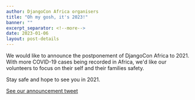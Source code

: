 ```yaml
---
author: DjangoCon Africa organisers
title: "Oh my gosh, it's 2023!"
banner: ""
excerpt_separator: <!--more-->
date: 2023-01-06
layout: post-details
---
```



We would like to announce the postponement of DjangoCon Africa to 2021. With more COVID-19 cases being recorded in Africa, we'd like our volunteers to focus on their self and their families safety.
<!--more-->
Stay safe and hope to see you in 2021.

[See our announcement tweet](https://twitter.com/djcafrica/status/1291073296256172032)
